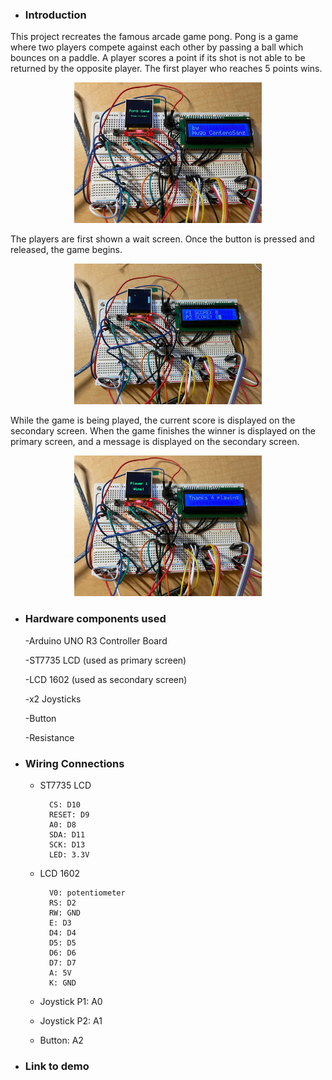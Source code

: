 - ### Introduction
This project recreates the famous arcade game pong. Pong is a game where two players compete against each other by passing a ball which bounces on a paddle. A player scores a point if its shot is not able to be returned by the opposite player. The first player who reaches 5 points wins.

<p align="center">
  <img src="imgs/1.jpg" alt="Initial display" width="300"/>
</p>

The players are first shown a wait screen. Once the button is pressed and released, the game begins.

<p align="center">
  <img src="imgs/2.jpg" alt="Midgame" width="300"/>
</p>

While the game is being played, the current score is displayed on the secondary screen. When the game finishes the winner is displayed on the primary screen, and a message is displayed on the secondary screen.

<p align="center">
  <img src="imgs/3.jpg" alt="Endgame" width="300"/>
</p>

- ### Hardware components used
    -Arduino UNO R3 Controller Board

    -ST7735 LCD  (used as primary screen)

    -LCD 1602 (used as secondary screen)

    -x2 Joysticks

    -Button

    -Resistance
- ### Wiring Connections
    - ST7735 LCD
    
            CS: D10
            RESET: D9
            A0: D8
            SDA: D11
            SCK: D13
            LED: 3.3V
    - LCD 1602

            V0: potentiometer
            RS: D2
            RW: GND
            E: D3
            D4: D4
            D5: D5
            D6: D6
            D7: D7
            A: 5V
            K: GND 

    - Joystick P1: A0

    - Joystick P2: A1

    - Button: A2


- ### Link to demo

